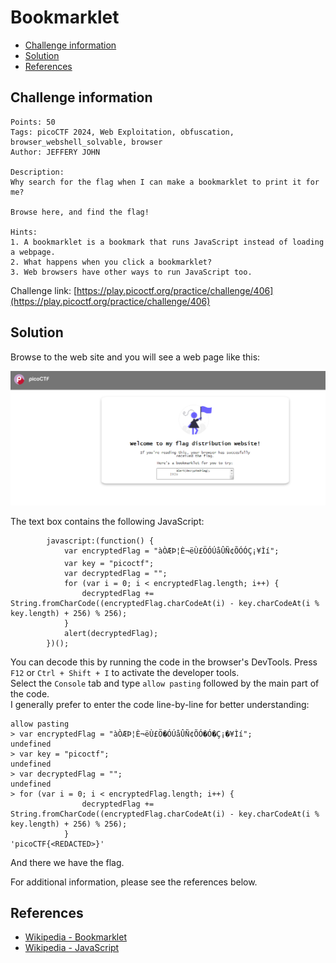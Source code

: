 # Bookmarklet

- [Challenge information](#challenge-information)
- [Solution](#solution)
- [References](#references)

## Challenge information
```
Points: 50
Tags: picoCTF 2024, Web Exploitation, obfuscation, browser_webshell_solvable, browser
Author: JEFFERY JOHN

Description:
Why search for the flag when I can make a bookmarklet to print it for me?

Browse here, and find the flag!

Hints:
1. A bookmarklet is a bookmark that runs JavaScript instead of loading a webpage.
2. What happens when you click a bookmarklet?
3. Web browsers have other ways to run JavaScript too.
```
Challenge link: [https://play.picoctf.org/practice/challenge/406](https://play.picoctf.org/practice/challenge/406)

## Solution

Browse to the web site and you will see a web page like this:

![Bookmerklet web site](Images/Bookmarklet_Web_Site.png)

The text box contains the following JavaScript:
```
        javascript:(function() {
            var encryptedFlag = "àÒÆÞ¦È¬ëÙ£ÖÓÚåÛÑ¢ÕÓÓÇ¡¥Ìí";
            var key = "picoctf";
            var decryptedFlag = "";
            for (var i = 0; i < encryptedFlag.length; i++) {
                decryptedFlag += String.fromCharCode((encryptedFlag.charCodeAt(i) - key.charCodeAt(i % key.length) + 256) % 256);
            }
            alert(decryptedFlag);
        })();
```

You can decode this by running the code in the browser's DevTools. Press `F12` or `Ctrl + Shift + I` to activate the developer tools.  
Select the `Console` tab and type `allow pasting` followed by the main part of the code.  
I generally prefer to enter the code line-by-line for better understanding:
```
allow pasting
> var encryptedFlag = "àÒÆÞ¦È¬ëÙ£Ö�ÓÚåÛÑ¢ÕÓ�Ó�Ç¡�¥Ìí";
undefined
> var key = "picoctf";
undefined
> var decryptedFlag = "";
undefined
> for (var i = 0; i < encryptedFlag.length; i++) {
                decryptedFlag += String.fromCharCode((encryptedFlag.charCodeAt(i) - key.charCodeAt(i % key.length) + 256) % 256);
            }
'picoCTF{<REDACTED>}'
```
And there we have the flag.

For additional information, please see the references below.

## References

- [Wikipedia - Bookmarklet](https://en.wikipedia.org/wiki/Bookmarklet)
- [Wikipedia - JavaScript](https://en.wikipedia.org/wiki/JavaScript)
